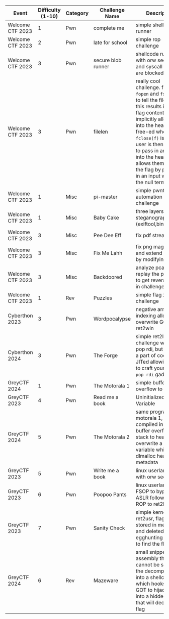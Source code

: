 | Event | Difficulty (1-10) | Category | Challenge Name | Description |
| - | - | - | - | - |
| Welcome CTF 2023 |1| Pwn | complete me | simple shellcode runner |
| Welcome CTF 2023 |2| Pwn | late for school | simple rop challenge |
| Welcome CTF 2023 |3| Pwn | secure blob runner | shellcode runner with orw seccomp, and syscall bytes are blocked |
| Welcome CTF 2023 |3| Pwn | filelen | really cool challenge. flag file is `fopen` and `fseek`-ed to tell the file size. this results in the flag content being implicitly allocated into the heap and free-ed when `fclose(f)` is called. user is then allowed to pass in an input into the heap which allows them to leak the flag by passing in an input without the null terminator |
| Welcome CTF 2023 |1| Misc | pi-master | simple pwntools automation challenge |
| Welcome CTF 2023 |1| Misc | Baby Cake | three layers of steganography (exiftool,binwalk,lsb) |
| Welcome CTF 2023 |3| Misc | Pee Dee Eff | fix pdf stream |
| Welcome CTF 2023 |3| Misc | Fix Me Lahh | fix png magic bytes and extend image by modifying height |
| Welcome CTF 2023 |3| Misc | Backdoored | analyze pcap and replay the packets to get reverse shell in challenge server |
| Welcome CTF 2023 |1| Rev | Puzzles | simple flag xor challenge |
| Cyberthon 2023 |3| Pwn | Wordpocalypse | negative array indexing allows to overwrite GOT to ret2win |
| Cyberthon 2024 |3| Pwn | The Forge | simple ret2libc challenge without pop rdi, but there is a part of code that is JITed allowing you to craft your own `pop rdi` gadget |
| GreyCTF 2024 |1| Pwn | The Motorala 1 | simple buffer overflow to ret2win |
| GreyCTF 2023 |4| Pwn | Read me a book | Uninitialized Stack Variable |
| GreyCTF 2024 |5| Pwn | The Motorala 2 | same program as motorala 1, but compiled in wasm. buffer overflow from stack to heap to overwrite a heap variable whilst fixing dlmalloc heap metadata |
| GreyCTF 2023 |5| Pwn | Write me a book | linux userland heap with orw seccomp |
| GreyCTF 2023 |6| Pwn | Poopoo Pants | linux userland heap, FSOP to bypass ASLR followed by ROP to ret2libc |
| GreyCTF 2023 |7| Pwn | Sanity Check | simple kernel ret2usr, flag is stored in memory and deleted. egghunting in kernel to find the flag |
| GreyCTF 2024 |6| Rev | Mazeware | small snippet of assembly that cannot be seen via the decompiler calls into a shellcode which hooks into the GOT to hijack inputs into a hidden maze that will decrypt the flag |
